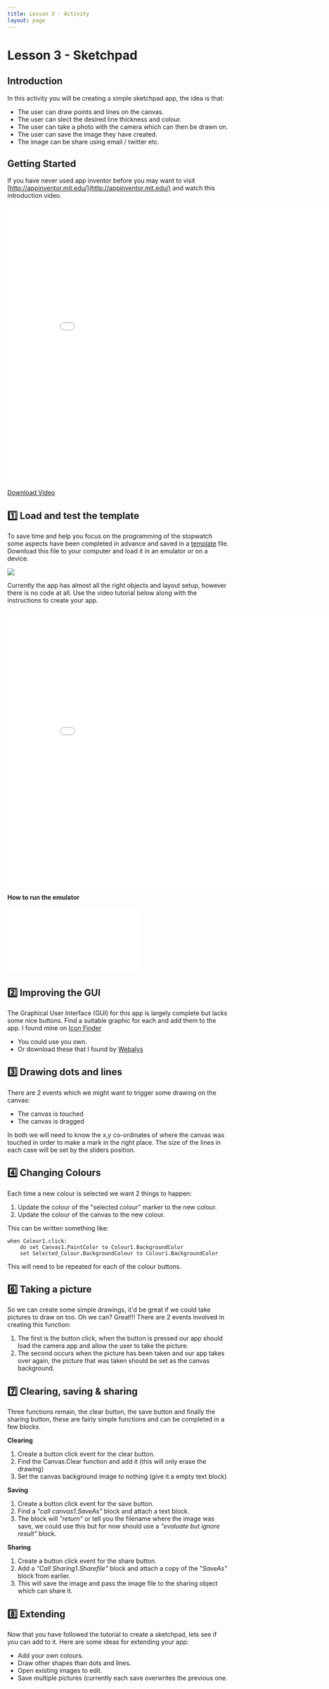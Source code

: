 ```yaml
---
title: Lesson 3 - Activity
layout: page
---
```


# Lesson 3 - Sketchpad

## Introduction
In this activity you will be creating a simple sketchpad app, the idea is that:
- The user can draw points and lines on the canvas.
- The user can slect the desired line thickness and colour.
- The user can take a photo with the camera which can then be drawn on.
- The user can save the image they have created.
- The image can be share using email / twitter etc.

## Getting Started
If you have never used app inventor before you may want to visit [http://appinventor.mit.edu/](http://appinventor.mit.edu/) and watch this introduction video.

<iframe width="840" height="630" src="//www.youtube.com/embed/WKM8QCuxmQY" frameborder="0" allowfullscreen></iframe>

<a href="https://drive.google.com/file/d/0B-rfCDlnYkY0SFQzTGxxS0FCWEk/edit?usp=sharing" download="L1a.mp4">Download Video</a>

## :one: Load and test the template

To save time and help you focus on the programming of the stopwatch some aspects have been completed in advance and saved in a [template](..\resources\Sketchpad_template.aia) file. Download this file to your computer and load it in an emulator or on a device. 

![](../resources/sketchpad.png)

Currently the app has almost all the right objects and layout setup, however there is no code at all. Use the video tutorial below along with the instructions to create your app.

<iframe width="840" height="630" src="//www.youtube.com/embed/rGnFffBh8vk" frameborder="0" allowfullscreen></iframe>


**How to run the emulator**

<iframe src="//www.youtube.com/embed/_GdEzaB8Xhk" frameborder="0" allowfullscreen></iframe>

## :two: Improving the GUI
The Graphical User Interface (GUI) for this app is largely complete but lacks some nice buttons. Find a suitable graphic for each and add them to the app. I found mine on [Icon Finder](https://www.iconfinder.com/browse)
- You could use you own.
- Or download these that I found by [Webalys](https://www.iconfinder.com/iconsets/3_Minicons-Free-_Pack)


## :three: Drawing dots and lines
There are 2 events which we might want to trigger some drawing on the canvas:
- The canvas is touched
- The canvas is dragged

In both we will need to know the x,y co-ordinates of where the canvas was touched in order to make a mark in the right place. The size of the lines in each case will be set by the sliders position.


## :four: Changing Colours
Each time a new colour is selected we want 2 things to happen:
1. Update the colour of the "selected colour" marker to the new colour.
2. Update the colour of the canvas to the new colour.

This can be written something like:

```
when Colour1.click:
	do set Canvas1.PaintColor to Colour1.BackgroundColor
	set Selected_Colour.BackgroundColour to Colour1.BackgroundColor
```

This will need to be repeated for each of the colour buttons.

## :six:  Taking a picture
So we can create some simple drawings, it'd be great if we could take pictures to draw on too. Oh we can? Great!!!
There are 2 events involved in creating this function:

1. The first is the button click, when the button is pressed our app should load the camera app and allow the user to take the picture.
2. The second occurs when the picture has been taken and our app takes over again, the picture that was taken should be set as the canvas background.

## :seven: Clearing, saving & sharing
Three functions remain, the clear button, the save button and finally the sharing button, these are fairly simple functions and can be completed in a few blocks.

**Clearing**

1. Create a button click event for the clear button.
2. Find the Canvas.Clear function and add it (this will only erase the drawing)
3. Set the canvas background image to nothing (give it a empty text block)

**Saving**

1. Create a button click event for the save button.
2. Find a *"call canvas1.SaveAs"* block and attach a text block.
3. The block will *"return"* or tell you the filename where the image was save, we could use this but for now should use a *"evaluate but ignore result"* block.

**Sharing**

1. Create a button click event for the share button.
2. Add a *"Call Sharing1.Sharefile"* block and attach a copy of the *"SaveAs"* block from earlier.
3. This will save the image and pass the image file to the sharing object which can share it.

## :eight: Extending
Now that you have followed the tutorial to create a sketchpad, lets see if you can add to it. Here are some ideas for extending your app:

- Add your own colours.
- Draw other shapes than dots and lines.
- Open existing images to edit.
- Save multiple pictures (currently each save overwrites the previous one.
 
